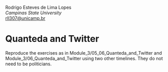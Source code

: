  Rodrigo Esteves de Lima Lopes \
*Campinas State University* \
[rll307@unicamp.br](mailto:rll307@unicamp.br)


# Quanteda and Twitter

Reproduce the exercises as in Module_3/05_06_Quanteda_and_Twitter and Module_3/06_Quanteda_and_Twitter using two other timelines. They do not need to be politicians. 



